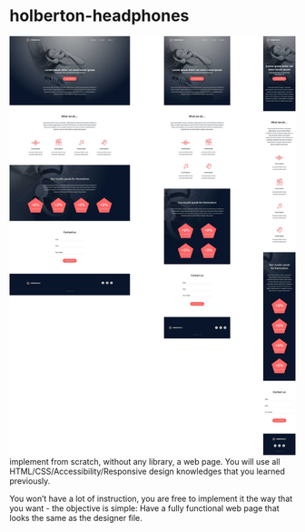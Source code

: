 # holberton-headphones
![Holberton school logo](https://github.com/danielj32/holberton-headphones/blob/main/images/home.jpg)
implement from scratch, without any library, a web page. You will use all HTML/CSS/Accessibility/Responsive design knowledges that you learned previously.

You won’t have a lot of instruction, you are free to implement it the way that you want - the objective is simple: Have a fully functional web page that looks the same as the designer file.

